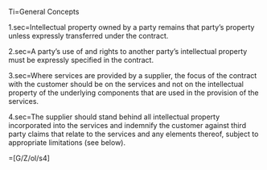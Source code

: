 Ti=General Concepts

1.sec=Intellectual property owned by a party remains that party’s property unless expressly transferred under the contract.

2.sec=A party’s use of and rights to another party’s intellectual property must be expressly specified in the contract.

3.sec=Where services are provided by a supplier, the focus of the contract with the customer should be on the services and not on the intellectual property of the underlying components that are used in the provision of the services.

4.sec=The supplier should stand behind all intellectual property incorporated into the services and indemnify the customer against third party claims that relate to the services and any elements thereof, subject to appropriate limitations (see below).

=[G/Z/ol/s4]
